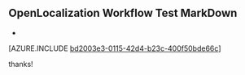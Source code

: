 ## OpenLocalization Workflow Test MarkDown
* 

[AZURE.INCLUDE [bd2003e3-0115-42d4-b23c-400f50bde66c](calleeMd1.md)]

 
thanks!